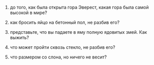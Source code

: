 1) до того, как была открыта гора Эверест, какая гора была самой высокой в мире?

2) как бросить яйцо на бетонный пол, не разбив его?

3) представьте, что вы падаете в яму полную ядовитых змей. Как выжить?
   
4) что может пройти сквозь стекло, не разбив его?

5) что размером со слона, но ничего не весит?
